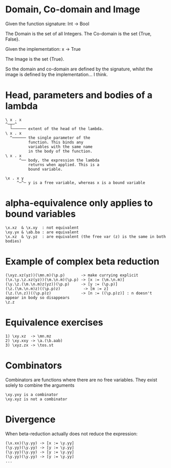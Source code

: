 # Domain, Co-domain and Image

Given the function signature:
    Int -> Bool

The Domain is the set of all Integers.
The Co-domain is the set {True, False}.

Given the implementation:
    x -> True

The Image is the set {True}.

So the domain and co-domain are defined by the signature, whilst the image is
defined by the implementation... I think.

# Head, parameters and bodies of a lambda

    \ x . x
    ^─┬─^
      └────── extent of the head of the lambda.
    \ x . x
      ^────── the single parameter of the
              function. This binds any
              variables with the same name
              in the body of the function.
    \ x . x
          ^── body, the expression the lambda
              returns when applied. This is a
              bound variable.

    \x . x y
         ^─^─ y is a free variable, whereas x is a bound variable

# alpha-equivalence only applies to bound variables

    \x.xz  & \x.xy  : not equivalent
    \xy.yx & \ab.ba : are equivalent
    \x.xz  & \y.yz  : are equivalent (the free var (z) is the same in both bodies)

# Example of complex beta reduction

    (\xyz.xz(yz))(\mn.m)(\p.p)       -> make currying explicit
    (\x.\y.\z.xz(yz))(\m.\n.m)(\p.p) -> [x := (\m.\n.m)]
    (\y.\z.(\m.\n.m)z(yz))(\p.p)     -> [y := (\p.p)]
    (\z.(\m.\n.m)z)((\p.p)z)          -> [m := z]
    (\z.(\n.z))((\p.p)z)             -> [n := ((\p.p)z)] : n doesn't appear in body so disappears
    \z.z

# Equivalence exercises

    1) \xy.xz  -> \mn.mz
    2) \xy.xxy -> \a.(\b.aab)
    3) \xyz.zx -> \tos.st

# Combinators

Combinators are functions where there are no free variables. They exist solely
to combine the arguments

    \xy.yxy is a combinator
    \xy.xyz is not a combinator

# Divergence

When beta-reduction actually does not reduce the expression:

    (\x.xx)(\y.yy) -> [x := \y.yy]
    (\y.yy)(\y.yy) -> [y := \y.yy]
    (\y.yy)(\y.yy) -> [y := \y.yy]
    (\y.yy)(\y.yy) -> [y := \y.yy]
    ...
